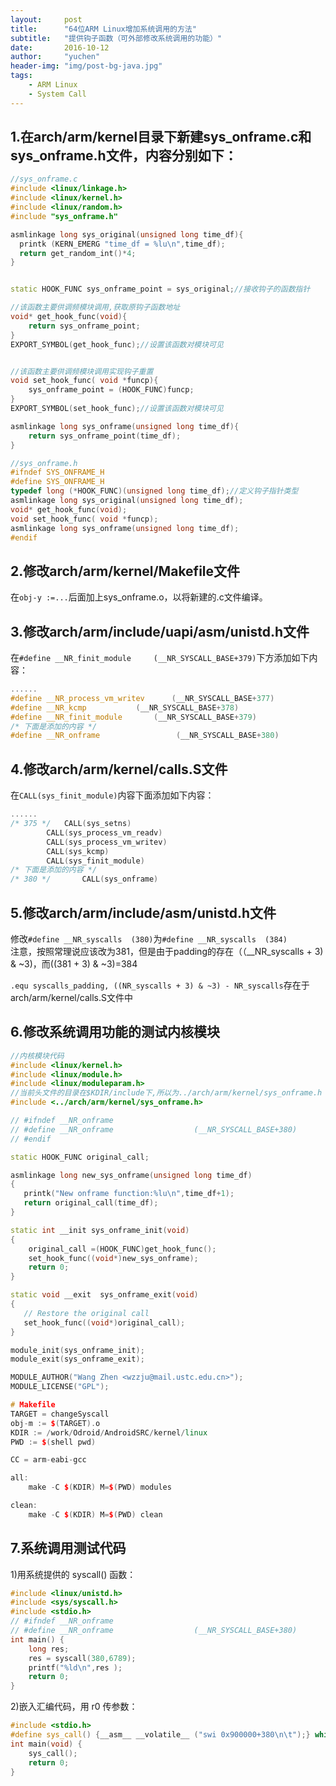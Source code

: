```yaml
---
layout:     post
title:      "64位ARM Linux增加系统调用的方法"
subtitle:   "提供钩子函数（可外部修改系统调用的功能）"
date:       2016-10-12
author:     "yuchen"
header-img: "img/post-bg-java.jpg"
tags:
    - ARM Linux
    - System Call
---
```


## 1.在arch/arm/kernel目录下新建sys_onframe.c和sys_onframe.h文件，内容分别如下：

```cpp
//sys_onframe.c
#include <linux/linkage.h>
#include <linux/kernel.h>
#include <linux/random.h>
#include "sys_onframe.h"

asmlinkage long sys_original(unsigned long time_df){
  printk (KERN_EMERG "time_df = %lu\n",time_df);
  return get_random_int()*4;
}


static HOOK_FUNC sys_onframe_point = sys_original;//接收钩子的函数指针

//该函数主要供调频模块调用,获取原钩子函数地址
void* get_hook_func(void){
	return sys_onframe_point;
}
EXPORT_SYMBOL(get_hook_func);//设置该函数对模块可见


//该函数主要供调频模块调用实现钩子重置
void set_hook_func( void *funcp){
	sys_onframe_point = (HOOK_FUNC)funcp;
}
EXPORT_SYMBOL(set_hook_func);//设置该函数对模块可见

asmlinkage long sys_onframe(unsigned long time_df){
	return sys_onframe_point(time_df);
}
```

```cpp
//sys_onframe.h
#ifndef SYS_ONFRAME_H
#define SYS_ONFRAME_H
typedef long (*HOOK_FUNC)(unsigned long time_df);//定义钩子指针类型
asmlinkage long sys_original(unsigned long time_df);
void* get_hook_func(void);
void set_hook_func( void *funcp);
asmlinkage long sys_onframe(unsigned long time_df);
#endif
```

## 2.修改arch/arm/kernel/Makefile文件

在`obj-y :=...`后面加上sys_onframe.o，以将新建的.c文件编译。

## 3.修改arch/arm/include/uapi/asm/unistd.h文件

在`#define __NR_finit_module		(__NR_SYSCALL_BASE+379)`下方添加如下内容：

```cpp
......
#define __NR_process_vm_writev		(__NR_SYSCALL_BASE+377)
#define __NR_kcmp			(__NR_SYSCALL_BASE+378)
#define __NR_finit_module		(__NR_SYSCALL_BASE+379)
/* 下面是添加的内容 */
#define __NR_onframe                 (__NR_SYSCALL_BASE+380)
```

## 4.修改arch/arm/kernel/calls.S文件
在`CALL(sys_finit_module)`内容下面添加如下内容：

```cpp
......
/* 375 */	CALL(sys_setns)
		CALL(sys_process_vm_readv)
		CALL(sys_process_vm_writev)
		CALL(sys_kcmp)
		CALL(sys_finit_module)
/* 下面是添加的内容 */
/* 380 */     	CALL(sys_onframe) 	
```

## 5.修改arch/arm/include/asm/unistd.h文件

修改`#define __NR_syscalls  (380)`为`#define __NR_syscalls  (384)`  
注意，按照常理说应该改为381，但是由于padding的存在（（__NR_syscalls + 3) & ~3)，而((381 + 3) & ~3)=384   


`.equ syscalls_padding, ((NR_syscalls + 3) & ~3) - NR_syscalls`存在于arch/arm/kernel/calls.S文件中

## 6.修改系统调用功能的测试内核模块

```cpp
//内核模块代码
#include <linux/kernel.h>
#include <linux/module.h>
#include <linux/moduleparam.h>
//当前头文件的目录在$KDIR/include下,所以为../arch/arm/kernel/sys_onframe.h
#include <../arch/arm/kernel/sys_onframe.h>

// #ifndef __NR_onframe
// #define __NR_onframe                  (__NR_SYSCALL_BASE+380)
// #endif

static HOOK_FUNC original_call;

asmlinkage long new_sys_onframe(unsigned long time_df)
{
   printk("New onframe function:%lu\n",time_df+1);
   return original_call(time_df);
}

static int __init sys_onframe_init(void)
{
    original_call =(HOOK_FUNC)get_hook_func();
    set_hook_func((void*)new_sys_onframe);
    return 0;
}

static void __exit  sys_onframe_exit(void)
{
   // Restore the original call
   set_hook_func((void*)original_call);
}

module_init(sys_onframe_init);
module_exit(sys_onframe_exit);

MODULE_AUTHOR("Wang Zhen <wzzju@mail.ustc.edu.cn>");
MODULE_LICENSE("GPL");
```

```cpp
# Makefile
TARGET = changeSyscall
obj-m := $(TARGET).o
KDIR := /work/Odroid/AndroidSRC/kernel/linux
PWD := $(shell pwd)

CC = arm-eabi-gcc

all:
	make -C $(KDIR) M=$(PWD) modules

clean:
	make -C $(KDIR) M=$(PWD) clean
```



## 7.系统调用测试代码

1)用系统提供的 syscall() 函数：

```cpp
#include <linux/unistd.h>
#include <sys/syscall.h>
#include <stdio.h>
// #ifndef __NR_onframe
// #define __NR_onframe                  (__NR_SYSCALL_BASE+380)
int main() {
    long res;
    res = syscall(380,6789);
    printf("%ld\n",res );
    return 0;
}
```

2)嵌入汇编代码，用 r0 传参数：

```cpp
#include <stdio.h>
#define sys_call() {__asm__ __volatile__ ("swi 0x900000+380\n\t");} while(0)
int main(void) {
    sys_call();
    return 0;
}
```


